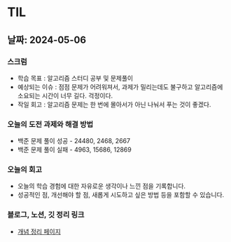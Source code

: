 # TIL

## 날짜: 2024-05-06

### 스크럼

- 학습 목표 : 알고리즘 스터디 공부 및 문제풀이
- 예상되는 이슈 : 점점 문제가 어려워져서, 과제가 밀리는데도 불구하고 알고리즘에 소요되는 시간이 너무 길다. 걱정이다.
- 작일 회고 : 알고리즘 문제는 한 번에 몰아서가 아닌 나눠서 푸는 것이 좋겠다.

### 오늘의 도전 과제와 해결 방법

- 백준 문제 풀이 성공 - 24480, 2468, 2667
- 백준 문제 풀이 실패 - 4963, 15686, 12869

### 오늘의 회고

- 오늘의 학습 경험에 대한 자유로운 생각이나 느낀 점을 기록합니다.
- 성공적인 점, 개선해야 할 점, 새롭게 시도하고 싶은 방법 등을 포함할 수 있습니다.

### 블로그, 노션, 깃 정리 링크

- [개념 정리 페이지 ](https://goorm.notion.site/DFS-BFS-fc375516075a4534ac7999d661b4a3d4?pvs=4)
